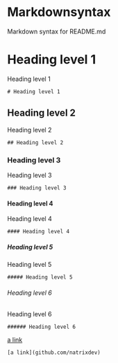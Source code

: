 # Markdownsyntax
Markdown syntax for README.md


# Heading level 1		
Heading level 1
```
# Heading level 1		
```

## Heading level 2		
Heading level 2
```
## Heading level 2	
```


### Heading level 3	
Heading level 3
```
### Heading level 3
```


#### Heading level 4	
Heading level 4
```
#### Heading level 4
```


##### Heading level 5	
Heading level 5
```
##### Heading level 5
```


###### Heading level 6	
Heading level 6
```
###### Heading level 6
```

[a link](github.com/natrixdev) 
```
[a link](github.com/natrixdev) 
```
